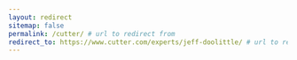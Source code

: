 ```yaml
---
layout: redirect
sitemap: false
permalink: /cutter/ # url to redirect from
redirect_to: https://www.cutter.com/experts/jeff-doolittle/ # url to redirect to
---
```

